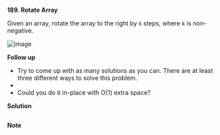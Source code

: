 **189. Rotate Array**

Given an array, rotate the array to the right by `k` steps, where `k` is non-negative.

![image](https://user-images.githubusercontent.com/51500878/136857771-742d1f72-974c-4890-a505-0055777c95ab.png)

**Follow up**

- Try to come up with as many solutions as you can. There are at least three different ways to solve this problem.
- 
- Could you do it in-place with O(1) extra space?

**Solution**

```python
```

**Note**















